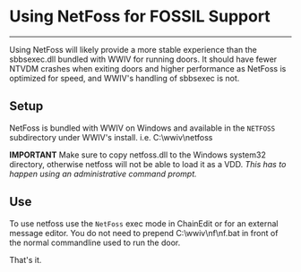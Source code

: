 # Using NetFoss for FOSSIL Support
***

Using NetFoss will likely provide a more stable experience than the
sbbsexec.dll bundled with WWIV for running doors.  It should have
fewer NTVDM crashes when exiting doors and higher performance as
NetFoss is optimized for speed, and WWIV's handling of sbbsexec
is not.


## Setup

NetFoss is bundled with WWIV on Windows and available in the ```NETFOSS```
subdirectory under WWIV's install. i.e. C:\wwiv\netfoss

**IMPORTANT** Make sure to copy netfoss.dll to the Windows system32 directory, 
otherwise netfoss will not be able to load it as a VDD.
*This has to happen using an administrative command prompt.*

## Use

To use netfoss use the ```NetFoss``` exec mode in ChainEdit or for an external
message editor. You do not need to prepend C:\wwiv\nf\nf.bat in front
of the normal commandline used to run the door. 

That's it.
